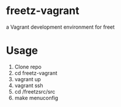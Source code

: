 freetz-vagrant
==============

a Vagrant development environment for freet

Usage
==============

1. Clone repo
2. cd freetz-vagrant
3. vagrant up
4. vagrant ssh
5. cd /freetzsrc/src
6. make menuconfig
